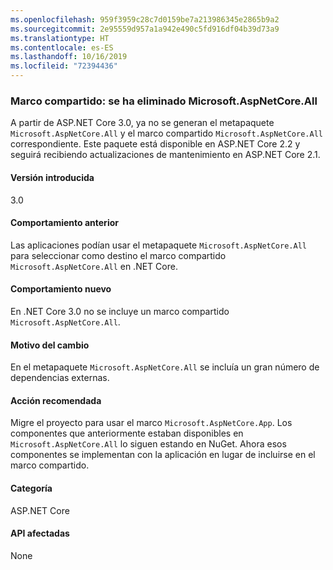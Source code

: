 ```yaml
---
ms.openlocfilehash: 959f3959c28c7d0159be7a213986345e2865b9a2
ms.sourcegitcommit: 2e95559d957a1a942e490c5fd916df04b39d73a9
ms.translationtype: HT
ms.contentlocale: es-ES
ms.lasthandoff: 10/16/2019
ms.locfileid: "72394436"
---
```

### <a name="shared-framework-removed-microsoftaspnetcoreall"></a>Marco compartido: se ha eliminado Microsoft.AspNetCore.All

A partir de ASP.NET Core 3.0, ya no se generan el metapaquete `Microsoft.AspNetCore.All` y el marco compartido `Microsoft.AspNetCore.All` correspondiente. Este paquete está disponible en ASP.NET Core 2.2 y seguirá recibiendo actualizaciones de mantenimiento en ASP.NET Core 2.1.

#### <a name="version-introduced"></a>Versión introducida

3.0

#### <a name="old-behavior"></a>Comportamiento anterior

Las aplicaciones podían usar el metapaquete `Microsoft.AspNetCore.All` para seleccionar como destino el marco compartido `Microsoft.AspNetCore.All` en .NET Core.

#### <a name="new-behavior"></a>Comportamiento nuevo

En .NET Core 3.0 no se incluye un marco compartido `Microsoft.AspNetCore.All`.

#### <a name="reason-for-change"></a>Motivo del cambio

En el metapaquete `Microsoft.AspNetCore.All` se incluía un gran número de dependencias externas.

#### <a name="recommended-action"></a>Acción recomendada

Migre el proyecto para usar el marco `Microsoft.AspNetCore.App`. Los componentes que anteriormente estaban disponibles en `Microsoft.AspNetCore.All` lo siguen estando en NuGet. Ahora esos componentes se implementan con la aplicación en lugar de incluirse en el marco compartido.

#### <a name="category"></a>Categoría

ASP.NET Core

#### <a name="affected-apis"></a>API afectadas

None

<!-- 

#### Affected APIs

Not detectable via API analysis

-->
